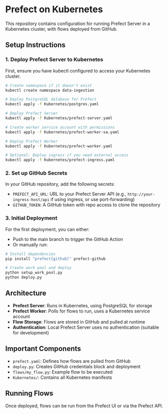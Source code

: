 # Prefect on Kubernetes

This repository contains configuration for running Prefect Server in a Kubernetes cluster, with flows deployed from GitHub.

## Setup Instructions

### 1. Deploy Prefect Server to Kubernetes

First, ensure you have kubectl configured to access your Kubernetes cluster.

```bash
# Create namespace if it doesn't exist
kubectl create namespace data-ingestion

# Deploy PostgreSQL database for Prefect
kubectl apply -f Kubernetes/postgres.yaml

# Deploy Prefect Server
kubectl apply -f Kubernetes/prefect-server.yaml

# Create worker service account with permissions
kubectl apply -f Kubernetes/prefect-worker-sa.yaml

# Deploy Prefect Worker
kubectl apply -f Kubernetes/prefect-worker.yaml

# Optional: Deploy ingress if you need external access
kubectl apply -f Kubernetes/prefect-ingress.yaml
```

### 2. Set up GitHub Secrets

In your GitHub repository, add the following secrets:

- `PREFECT_API_URL`: URL to your Prefect Server API (e.g., `http://your-ingress-host/api` if using ingress, or use port-forwarding)
- `GITHUB_TOKEN`: A GitHub token with repo access to clone the repository

### 3. Initial Deployment

For the first deployment, you can either:

- Push to the main branch to trigger the GitHub Action
- Or manually run:

```bash
# Install dependencies
pip install "prefect[github]" prefect-github

# Create work pool and deploy
python setup_work_pool.py
python deploy.py
```

## Architecture

- **Prefect Server**: Runs in Kubernetes, using PostgreSQL for storage
- **Prefect Worker**: Polls for flows to run, uses a Kubernetes service account
- **Flow Storage**: Flows are stored in GitHub and pulled at runtime
- **Authentication**: Local Prefect Server uses no authentication (suitable for development)

## Important Components

- `prefect.yaml`: Defines how flows are pulled from GitHub
- `deploy.py`: Creates GitHub credentials block and deployment
- `flows/my_flow.py`: Example flow to be executed
- `Kubernetes/`: Contains all Kubernetes manifests

## Running Flows

Once deployed, flows can be run from the Prefect UI or via the Prefect API.
